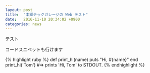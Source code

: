 ```yaml
---
layout: post
title:  "本郷テックガレージの Web テスト"
date:   2016-11-10 20:34:02 +0900
categories: news
---
```

テスト

コードスニペットも行けます

{% highlight ruby %}
def print_hi(name)
  puts "Hi, #{name}"
end
print_hi('Tom')
#=> prints 'Hi, Tom' to STDOUT.
{% endhighlight %}

